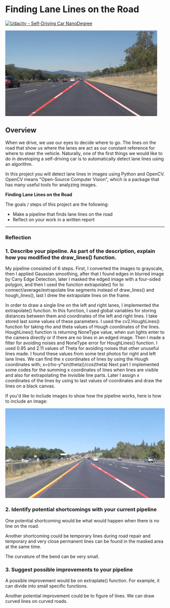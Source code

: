 # **Finding Lane Lines on the Road** 
[![Udacity - Self-Driving Car NanoDegree](https://s3.amazonaws.com/udacity-sdc/github/shield-carnd.svg)](http://www.udacity.com/drive)

<img src="examples/laneLines_thirdPass.jpg" width="480" alt="Combined Image" />

Overview
---

When we drive, we use our eyes to decide where to go.  The lines on the road that show us where the lanes are act as our constant reference for where to steer the vehicle.  Naturally, one of the first things we would like to do in developing a self-driving car is to automatically detect lane lines using an algorithm.

In this project you will detect lane lines in images using Python and OpenCV.  OpenCV means "Open-Source Computer Vision", which is a package that has many useful tools for analyzing images.  

**Finding Lane Lines on the Road**

The goals / steps of this project are the following:
* Make a pipeline that finds lane lines on the road
* Reflect on your work in a written report


[//]: # (Image References)

[image1]: ./test_images_output/solidYellowLeft.jpg

---


### Reflection

### 1. Describe your pipeline. As part of the description, explain how you modified the draw_lines() function.

My pipeline consisted of 6 steps. First, I converted the images to grayscale, then I applied Gaussian smoothing, after that I found edges in blurred image by Cany Edge Detection, later I masked the edged image with a four-sided polygon, and then I used the function extrapolate() for to connect/average/extrapolate line segments instead of draw_lines() and hough_lines(), last I drew the extrapolate lines on the frame.

In order to draw a single line on the left and right lanes, I implemented the extrapolate() function. In this function, I used global variables for storing distances between them and coordinates of the left and right lines. I take stored last some values of these parameters. I used the cv2.HoughLines() function for taking rho and theta values of Hough coordinates of the lines. HoughLines() function is returning NoneType value, when sun lights enter to the camera directly or if there are no lines in an edged image. Then I made a filter for avoiding noises and NoneType error for HoughLines() function. I used 0.95 and 2.11 values of Theta for avoiding noises that other unuseful lines made. I found these values from some test photos for right and left lane lines. We can find the x coordinates of lines by using the Hough coordinates with;
                x=(rho-y*sin(theta))/cos(theta)
Next part I implemented some codes for the summing x coordinates of lines when lines are visible and also for extrapolating the invisible line parts. Later I assign x coordinates of the lines by using to last values of coordinates and draw the lines on a black canvas.

If you'd like to include images to show how the pipeline works, here is how to include an image: 

![alt text][image1]


### 2. Identify potential shortcomings with your current pipeline


One potential shortcoming would be what would happen when there is no line on the road.

Another shortcoming could be temporary lines during road repair and temporary and very close permanent lines can be found in the masked area at the same time.

The curvature of the bend can be very small.


### 3. Suggest possible improvements to your pipeline

A possible improvement would be on extraplate() function. For example, it can divide into small specific functions.

Another potential improvement could be to figure of lines. We can draw curved lines on curved roads.

